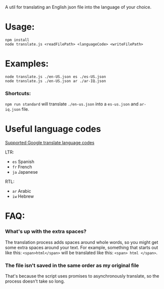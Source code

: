 A util for translating an English json file into the language of your choice.

# Usage:
```
npm install
node translate.js <readFilePath> <languageCode> <writeFilePath>
```

# Examples:
```
node translate.js ./en-US.json es ./es-US.json
node translate.js ./en-US.json ar ./ar-IQ.json
```

### Shortcuts:
`npm run standard` will translate `./en-us.json` into a `es-us.json` and `ar-iq.json` file.

# Useful language codes
[Supported Google translate language codes](https://cloud.google.com/translate/docs/languages)

LTR:

* `es` Spanish
* `fr` French
* `ja` Japanese

RTL:

* `ar` Arabic
* `iw` Hebrew


# FAQ:
### What's up with the extra spaces?
The translation process adds spaces around whole words, so you might get some extra spaces around your text. For example, something that starts out like this: `<span>html</span>` will be translated like this: `<span> html </span>`.

### The file isn't saved in the same order as my original file
That's because the script uses promises to asynchronously translate, so the process doesn't take so long.
